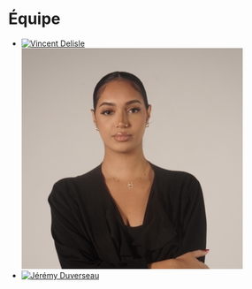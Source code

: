 # Équipe

<!-- Présentation des rôles et responsabilités de chacun des membres de l'équipe -->

- [![Vincent Delisle](../../medias/images/equipe/vdelisle.jpg)](vincent_delisle/README.md)
 [![Ikrame](https://github.com/PootPookies/Prismatica/blob/cb26dedd027b9b9af2e70302d886b81702ec8b78/medias/images/equipe/ikrame.jpg)](Ikrame/)
- [![Jérémy Duverseau](../../medias/images/equipe/jduverseau.jpg)](jeremy_duverseau/README.md)
